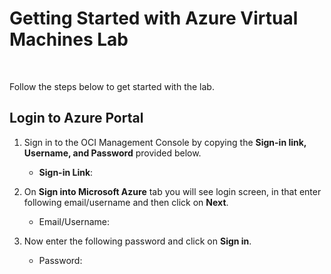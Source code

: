 # Getting Started with Azure Virtual Machines Lab <br>

<br>

Follow the steps below to get started with the lab. <br>

## Login to Azure Portal <br>

1. Sign in to the OCI Management Console by copying the **Sign-in link, Username, and Password** provided below.

    * **Sign-in Link**: **<inject key="ocisigninurl" enableCopy="true" />**

1. On **Sign into Microsoft Azure** tab you will see login screen, in that enter following email/username and then click on **Next**. 

   * Email/Username: <inject key="AzureAdUserEmail"></inject>
      
1. Now enter the following password and click on **Sign in**.

   * Password: <inject key="AzureAdUserPassword"></inject>


   
